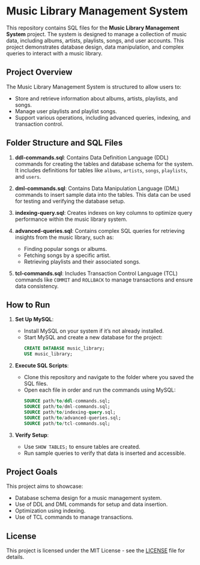 # Music Library Management System

This repository contains SQL files for the **Music Library Management System** project. The system is designed to manage a collection of music data, including albums, artists, playlists, songs, and user accounts. This project demonstrates database design, data manipulation, and complex queries to interact with a music library.

## Project Overview

The Music Library Management System is structured to allow users to:
- Store and retrieve information about albums, artists, playlists, and songs.
- Manage user playlists and playlist songs.
- Support various operations, including advanced queries, indexing, and transaction control.

## Folder Structure and SQL Files

1. **ddl-commands.sql**: Contains Data Definition Language (DDL) commands for creating the tables and database schema for the system. It includes definitions for tables like `albums`, `artists`, `songs`, `playlists`, and `users`.

2. **dml-commands.sql**: Contains Data Manipulation Language (DML) commands to insert sample data into the tables. This data can be used for testing and verifying the database setup.

3. **indexing-query.sql**: Creates indexes on key columns to optimize query performance within the music library system.

4. **advanced-queries.sql**: Contains complex SQL queries for retrieving insights from the music library, such as:
   - Finding popular songs or albums.
   - Fetching songs by a specific artist.
   - Retrieving playlists and their associated songs.

5. **tcl-commands.sql**: Includes Transaction Control Language (TCL) commands like `COMMIT` and `ROLLBACK` to manage transactions and ensure data consistency.

## How to Run

1. **Set Up MySQL**:
   - Install MySQL on your system if it’s not already installed.
   - Start MySQL and create a new database for the project:
     ```sql
     CREATE DATABASE music_library;
     USE music_library;
     ```

2. **Execute SQL Scripts**:
   - Clone this repository and navigate to the folder where you saved the SQL files.
   - Open each file in order and run the commands using MySQL:
     ```sql
     SOURCE path/to/ddl-commands.sql;
     SOURCE path/to/dml-commands.sql;
     SOURCE path/to/indexing-query.sql;
     SOURCE path/to/advanced-queries.sql;
     SOURCE path/to/tcl-commands.sql;
     ```

3. **Verify Setup**:
   - Use `SHOW TABLES;` to ensure tables are created.
   - Run sample queries to verify that data is inserted and accessible.

## Project Goals

This project aims to showcase:
- Database schema design for a music management system.
- Use of DDL and DML commands for setup and data insertion.
- Optimization using indexing.
- Use of TCL commands to manage transactions.

## License

This project is licensed under the MIT License - see the [LICENSE](LICENSE) file for details.
